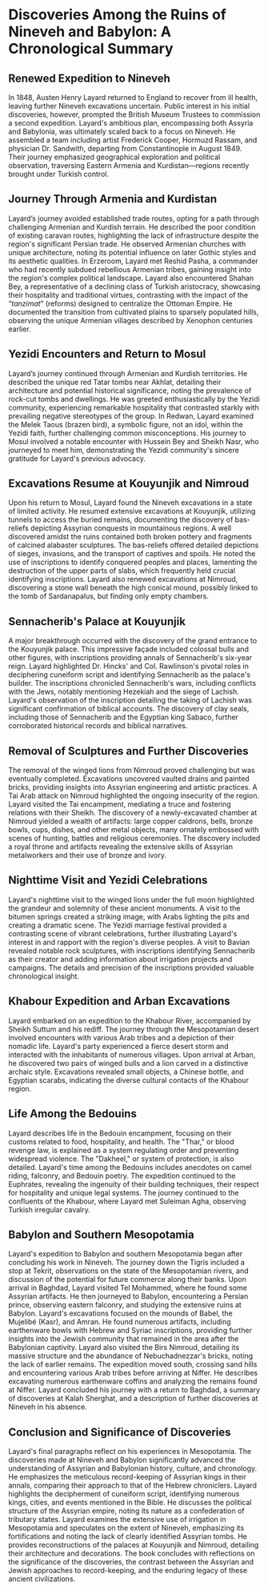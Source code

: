 # Discoveries Among the Ruins of Nineveh and Babylon: A Chronological Summary

## Renewed Expedition to Nineveh

In 1848, Austen Henry Layard returned to England to recover from ill health, leaving further Nineveh excavations uncertain.  Public interest in his initial discoveries, however, prompted the British Museum Trustees to commission a second expedition. Layard's ambitious plan, encompassing both Assyria and Babylonia, was ultimately scaled back to a focus on Nineveh.  He assembled a team including artist Frederick Cooper, Hormuzd Rassam, and physician Dr. Sandwith, departing from Constantinople in August 1849.  Their journey emphasized geographical exploration and political observation, traversing Eastern Armenia and Kurdistan—regions recently brought under Turkish control.


## Journey Through Armenia and Kurdistan

Layard’s journey avoided established trade routes, opting for a path through challenging Armenian and Kurdish terrain.  He described the poor condition of existing caravan routes, highlighting the lack of infrastructure despite the region's significant Persian trade.  He observed Armenian churches with unique architecture, noting its potential influence on later Gothic styles and its aesthetic qualities. In Erzeroom, Layard met Reshid Pasha, a commander who had recently subdued rebellious Armenian tribes, gaining insight into the region's complex political landscape.  Layard also encountered Shahan Bey, a representative of a declining class of Turkish aristocracy, showcasing their hospitality and traditional virtues, contrasting with the impact of the “_tanzimat_” (reforms) designed to centralize the Ottoman Empire.   He documented the transition from cultivated plains to sparsely populated hills, observing the unique Armenian villages described by Xenophon centuries earlier.


## Yezidi Encounters and Return to Mosul

Layard’s journey continued through Armenian and Kurdish territories. He described the unique red Tatar tombs near Akhlat, detailing their architecture and potential historical significance, noting the prevalence of rock-cut tombs and dwellings.  He was greeted enthusiastically by the Yezidi community, experiencing remarkable hospitality that contrasted starkly with prevailing negative stereotypes of the group. In Redwan, Layard examined the Melek Taous (brazen bird), a symbolic figure, not an idol, within the Yezidi faith, further challenging common misconceptions.  His journey to Mosul involved a notable encounter with Hussein Bey and Sheikh Nasr, who journeyed to meet him, demonstrating the Yezidi community's sincere gratitude for Layard's previous advocacy.


## Excavations Resume at Kouyunjik and Nimroud

Upon his return to Mosul, Layard found the Nineveh excavations in a state of limited activity.  He resumed extensive excavations at Kouyunjik, utilizing tunnels to access the buried remains, documenting the discovery of bas-reliefs depicting Assyrian conquests in mountainous regions.  A well discovered amidst the ruins contained both broken pottery and fragments of calcined alabaster sculptures.  The bas-reliefs offered detailed depictions of sieges, invasions, and the transport of captives and spoils. He noted the use of inscriptions to identify conquered peoples and places, lamenting the destruction of the upper parts of slabs, which frequently held crucial identifying inscriptions. Layard also renewed excavations at Nimroud, discovering a stone wall beneath the high conical mound, possibly linked to the tomb of Sardanapalus, but finding only empty chambers.


## Sennacherib's Palace at Kouyunjik

A major breakthrough occurred with the discovery of the grand entrance to the Kouyunjik palace. This impressive façade included colossal bulls and other figures, with inscriptions providing annals of Sennacherib's six-year reign.   Layard highlighted Dr. Hincks' and Col. Rawlinson's pivotal roles in deciphering cuneiform script and identifying Sennacherib as the palace's builder.  The inscriptions chronicled Sennacherib's wars, including conflicts with the Jews, notably mentioning Hezekiah and the siege of Lachish.  Layard's observation of the inscription detailing the taking of Lachish was significant confirmation of biblical accounts.  The discovery of clay seals, including those of Sennacherib and the Egyptian king Sabaco, further corroborated historical records and biblical narratives.


## Removal of Sculptures and Further Discoveries

The removal of the winged lions from Nimroud proved challenging but was eventually completed. Excavations uncovered vaulted drains and painted bricks, providing insights into Assyrian engineering and artistic practices. A Tai Arab attack on Nimroud highlighted the ongoing insecurity of the region. Layard visited the Tai encampment, mediating a truce and fostering relations with their Sheikh.  The discovery of a newly-excavated chamber at Nimroud yielded a wealth of artifacts: large copper caldrons, bells, bronze bowls, cups, dishes, and other metal objects, many ornately embossed with scenes of hunting, battles and religious ceremonies.  The discovery included a royal throne and artifacts revealing the extensive skills of Assyrian metalworkers and their use of bronze and ivory.


## Nighttime Visit and Yezidi Celebrations

Layard's nighttime visit to the winged lions under the full moon highlighted the grandeur and solemnity of these ancient monuments.  A visit to the bitumen springs created a striking image, with Arabs lighting the pits and creating a dramatic scene. The Yezidi marriage festival provided a contrasting scene of vibrant celebrations, further illustrating Layard's interest in and rapport with the region's diverse peoples.  A visit to Bavian revealed notable rock sculptures, with inscriptions identifying Sennacherib as their creator and adding information about irrigation projects and campaigns.  The details and precision of the inscriptions provided valuable chronological insight.


## Khabour Expedition and Arban Excavations

Layard embarked on an expedition to the Khabour River, accompanied by Sheikh Suttum and his rediff.  The journey through the Mesopotamian desert involved encounters with various Arab tribes and a depiction of their nomadic life. Layard's party experienced a fierce desert storm and interacted with the inhabitants of numerous villages. Upon arrival at Arban, he discovered two pairs of winged bulls and a lion carved in a distinctive archaic style.   Excavations revealed small objects, a Chinese bottle, and Egyptian scarabs, indicating the diverse cultural contacts of the Khabour region.


## Life Among the Bedouins

Layard describes life in the Bedouin encampment, focusing on their customs related to food, hospitality, and health. The "Thar," or blood revenge law, is explained as a system regulating order and preventing widespread violence.  The "Dakheel," or system of protection, is also detailed. Layard's time among the Bedouins includes anecdotes on camel riding, falconry, and Bedouin poetry. The expedition continued to the Euphrates, revealing the ingenuity of their building techniques, their respect for hospitality and unique legal systems.  The journey continued to the confluents of the Khabour, where Layard met Suleiman Agha, observing Turkish irregular cavalry.


## Babylon and Southern Mesopotamia

Layard's expedition to Babylon and southern Mesopotamia began after concluding his work in Nineveh. The journey down the Tigris included a stop at Tekrit, observations on the state of the Mesopotamian rivers, and discussion of the potential for future commerce along their banks. Upon arrival in Baghdad, Layard visited Tel Mohammed, where he found some Assyrian artifacts.  He then journeyed to Babylon, encountering a Persian prince, observing eastern falconry, and studying the extensive ruins at Babylon. Layard's excavations focused on the mounds of Babel, the Mujelibé (Kasr), and Amran. He found numerous artifacts, including earthenware bowls with Hebrew and Syriac inscriptions, providing further insights into the Jewish community that remained in the area after the Babylonian captivity.  Layard also visited the Birs Nimroud, detailing its massive structure and the abundance of Nebuchadnezzar's bricks, noting the lack of earlier remains. The expedition moved south, crossing sand hills and encountering various Arab tribes before arriving at Niffer. He describes excavating numerous earthenware coffins and analyzing the remains found at Niffer. Layard concluded his journey with a return to Baghdad, a summary of discoveries at Kalah Sherghat, and a description of further discoveries at Nineveh in his absence.


##  Conclusion and Significance of Discoveries

Layard's final paragraphs reflect on his experiences in Mesopotamia. The discoveries made at Nineveh and Babylon significantly advanced the understanding of Assyrian and Babylonian history, culture, and chronology.  He emphasizes the meticulous record-keeping of Assyrian kings in their annals, comparing their approach to that of the Hebrew chroniclers.   Layard highlights the decipherment of cuneiform script, identifying numerous kings, cities, and events mentioned in the Bible. He discusses the political structure of the Assyrian empire, noting its nature as a confederation of tributary states.  Layard examines the extensive use of irrigation in Mesopotamia and speculates on the extent of Nineveh, emphasizing its fortifications and noting the lack of clearly identified Assyrian tombs.  He provides reconstructions of the palaces at Kouyunjik and Nimroud, detailing their architecture and decorations.  The book concludes with reflections on the significance of the discoveries, the contrast between the Assyrian and Jewish approaches to record-keeping, and the enduring legacy of these ancient civilizations.
